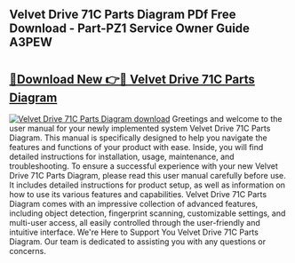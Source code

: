 ## Velvet Drive 71C Parts Diagram PDf Free Download - Part-PZ1 Service Owner Guide A3PEW

# <h2><a href="http://dftykk.blite.top/?on=Velvet+Drive+71C+Parts+Diagram">🔗Download New 👉🔴 Velvet Drive 71C Parts Diagram</a></h2>

[![Velvet Drive 71C Parts Diagram download](https://i.imgur.com/lujVjoI.png)](http://dftykk.blite.top/?on=Velvet+Drive+71C+Parts+Diagram)
Greetings and welcome to the user manual for your newly implemented system Velvet Drive 71C Parts Diagram. This manual is specifically designed to help you navigate the features and functions of your product with ease. Inside, you will find detailed instructions for installation, usage, maintenance, and troubleshooting. To ensure a successful experience with your new Velvet Drive 71C Parts Diagram, please read this user manual carefully before use. It includes detailed instructions for product setup, as well as information on how to use its various features and capabilities. Velvet Drive 71C Parts Diagram comes with an impressive collection of advanced features, including object detection, fingerprint scanning, customizable settings, and multi-user access, all easily controlled through the user-friendly and intuitive interface. We're Here to Support You Velvet Drive 71C Parts Diagram. Our team is dedicated to assisting you with any questions or concerns.
